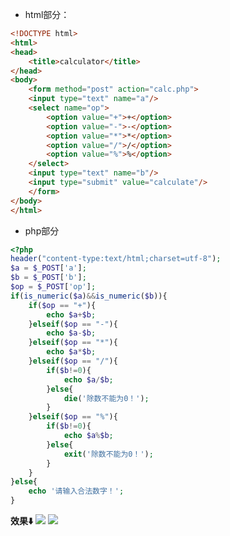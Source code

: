 - html部分：
```html
<!DOCTYPE html>
<html>
<head>
	<title>calculator</title>
</head>
<body>
	<form method="post" action="calc.php">
	<input type="text" name="a"/>
	<select name="op">
		<option value="+">+</option>
		<option value="-">-</option>
		<option value="*">*</option>
		<option value="/">/</option>
		<option value="%">%</option>
	</select>
	<input type="text" name="b"/>
	<input type="submit" value="calculate"/>
	</form>
</body>
</html>
```
- php部分
```php
<?php
header("content-type:text/html;charset=utf-8");
$a = $_POST['a'];
$b = $_POST['b'];
$op = $_POST['op'];
if(is_numeric($a)&&is_numeric($b)){
	if($op == "+"){
		echo $a+$b;
	}elseif($op == "-"){
		echo $a-$b;
	}elseif($op == "*"){
		echo $a*$b;
	}elseif($op == "/"){
		if($b!=0){
			echo $a/$b;
		}else{
			die('除数不能为0！');
		}
	}elseif($op == "%"){
		if($b!=0){
			echo $a%$b;			
		}else{
			exit('除数不能为0！');
		}
	}
}else{
	echo '请输入合法数字！';
}
```
**效果⬇️**
![](http://ww1.sinaimg.cn/large/005xbErCgw1f8d2t3uhiuj30ap00xa9v.jpg)
![](http://ww1.sinaimg.cn/large/005xbErCgw1f8d2t3uhiuj30ap00xa9v.jpg)


